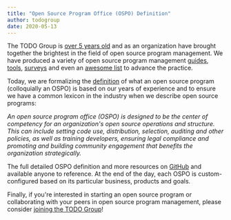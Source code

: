 ```yaml
---
title: "Open Source Program Office (OSPO) Definition"
author: todogroup
date: 2020-05-13
---
```


The TODO Group is [over 5 years old](https://todogroup.org/blog/welcome/) and as an organization have brought together the brightest in the field of open source program management. We have produced a variety of open source program management [guides](https://todogroup.org/guides/), [tools](https://github.com/todogroup/repolinter), [surveys](https://github.com/todogroup/survey) and even an [awesome list](https://github.com/todogroup/awesome-oss-mgmt) to advance the practice.

Today, we are formalizing the [definition](https://github.com/todogroup/ospodefinition.org) of what an open source program (colloquially an OSPO) is based on our years of experience and to ensure we have a common lexicon in the industry when we describe open source programs:

*An open source program office (OSPO) is designed to be the center of competency for an organization's open source operations and structure. This can include setting code use, distribution, selection, auditing and other policies, as well as training developers, ensuring legal compliance and promoting and building community engagement that benefits the organization strategically.*

The full detailed OSPO definition and more resources on [GitHub](https://github.com/todogroup/ospodefinition.org) and available anyone to reference. At the end of the day, each OSPO is custom-configured based on its particular business, products and goals.

Finally, if you're interested in starting an open source program or collaborating with your peers in open source program management, please consider [joining the TODO Group](http://todogroup.org/join/)!
